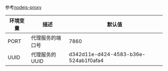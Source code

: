 参考[nodejs-proxy](https://github.com/3Kmfi6HP/nodejs-proxy/edit/main/README.md)

| 环境变量 | 描述             | 默认值                               |
| -------- | ---------------- | ------------------------------------ |
| PORT     | 代理服务的端口号 | 7860                                 |
| UUID     | 代理服务的 UUID  | d342d11e-d424-4583-b36e-524ab1f0afa4 |
